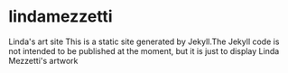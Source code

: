 # lindamezzetti
Linda's art site
This is a static site generated by Jekyll.The Jekyll code is not intended to be published at the moment, 
but it is just to display Linda Mezzetti's artwork
